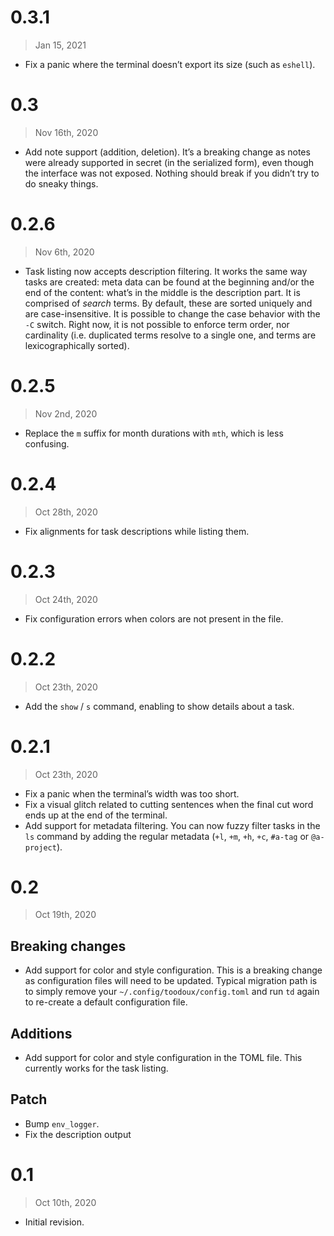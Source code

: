 # 0.3.1

> Jan 15, 2021

- Fix a panic where the terminal doesn’t export its size (such as `eshell`).

# 0.3

> Nov 16th, 2020

- Add note support (addition, deletion). It’s a breaking change as notes were already supported in secret (in the
  serialized form), even though the interface was not exposed. Nothing should break if you didn’t try to do sneaky
  things.

# 0.2.6

> Nov 6th, 2020

- Task listing now accepts description filtering. It works the same way tasks are created: meta data can be found at the
  beginning and/or the end of the content: what’s in the middle is the description part. It is comprised of _search_
  terms. By default, these are sorted uniquely and are case-insensitive. It is possible to change the case behavior
  with the `-C` switch. Right now, it is not possible to enforce term order, nor cardinality (i.e. duplicated terms
  resolve to a single one, and terms are lexicographically sorted).


# 0.2.5

> Nov 2nd, 2020

- Replace the `m` suffix for month durations with `mth`, which is less confusing.

# 0.2.4

> Oct 28th, 2020

- Fix alignments for task descriptions while listing them.

# 0.2.3

> Oct 24th, 2020

- Fix configuration errors when colors are not present in the file.

# 0.2.2

> Oct 23th, 2020

- Add the `show` / `s` command, enabling to show details about a task.

# 0.2.1

> Oct 23th, 2020

- Fix a panic when the terminal’s width was too short.
- Fix a visual glitch related to cutting sentences when the final cut word ends up at the end of the terminal.
- Add support for metadata filtering. You can now fuzzy filter tasks in the `ls` command by adding the regular metadata
  (`+l`, `+m`, `+h`, `+c`, `#a-tag` or `@a-project`).

# 0.2

> Oct 19th, 2020

## Breaking changes

- Add support for color and style configuration. This is a breaking change as configuration files will need to be
  updated. Typical migration path is to simply remove your `~/.config/toodoux/config.toml` and run `td` again to
  re-create a default configuration file.

## Additions

- Add support for color and style configuration in the TOML file. This currently works for the task listing.

## Patch

- Bump `env_logger`.
- Fix the description output

# 0.1

> Oct 10th, 2020

- Initial revision.
